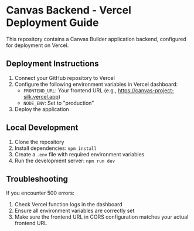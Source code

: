 # Canvas Backend - Vercel Deployment Guide

This repository contains a Canvas Builder application backend, configured for deployment on Vercel.

## Deployment Instructions

1. Connect your GitHub repository to Vercel
2. Configure the following environment variables in Vercel dashboard:
   - `FRONTEND_URL`: Your frontend URL (e.g., https://canvas-project-silk.vercel.app)
   - `NODE_ENV`: Set to "production"
3. Deploy the application

## Local Development

1. Clone the repository
2. Install dependencies: `npm install`
3. Create a `.env` file with required environment variables
4. Run the development server: `npm run dev`

## Troubleshooting

If you encounter 500 errors:

1. Check Vercel function logs in the dashboard
2. Ensure all environment variables are correctly set
3. Make sure the frontend URL in CORS configuration matches your actual frontend URL
